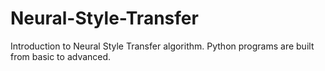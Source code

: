 # Neural-Style-Transfer
Introduction to Neural Style Transfer algorithm. Python programs are built from basic to advanced.
